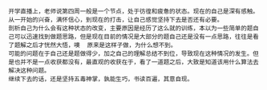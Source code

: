     开学直播上，老师说第四周一般是一个节点，处于彷徨和疲惫的状态。现在的自己是深有感触。
    从一开始的兴奋，满怀信心，到现在的打击，让自己感觉坚持下去是否还有必要。
    剖析自己为什么会有这种状态的改变，主要原因是经历了这么就的训练，本以为一些简单的题自己可以迅速找到做题思路，但是现在目前的情况是大部分的题自己还是没有一点思路，往往是看了题解之后才恍然大悟，噢  原来是这样子做，为什么想不到。
    可能的问题在于自己还是题做得少，加之自己的理解总结不到位，导致现在这种情况的发生。但是也并不是一点收获都没有，最直观的收获在于，看了一道题之后，大致是知道该用什么算法去解决这种问题。
    继续下去的话，还是坚持五毒神掌，孰能生巧，书读百遍，其意自现。